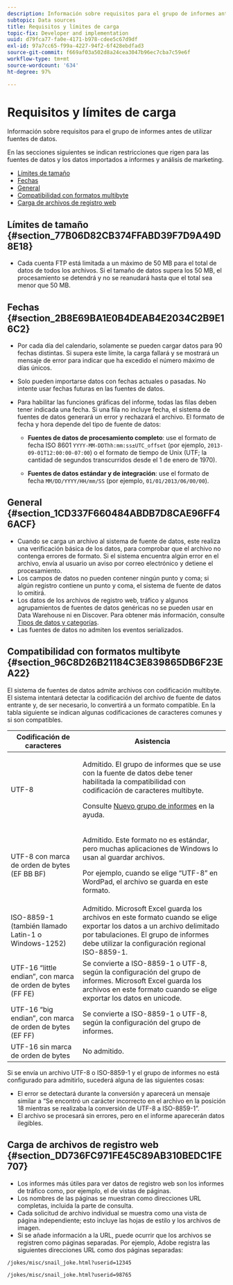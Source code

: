 ```yaml
---
description: Información sobre requisitos para el grupo de informes antes de utilizar fuentes de datos.
subtopic: Data sources
title: Requisitos y límites de carga
topic-fix: Developer and implementation
uuid: d79fca77-fa0e-4171-b978-cdee5c67d9df
exl-id: 97a7cc65-f99a-4227-94f2-6f428ebdfad3
source-git-commit: f669af03a502d8a24cea3047b96ec7cba7c59e6f
workflow-type: tm+mt
source-wordcount: '634'
ht-degree: 97%

---
```


# Requisitos y límites de carga

Información sobre requisitos para el grupo de informes antes de utilizar fuentes de datos.

En las secciones siguientes se indican restricciones que rigen para las fuentes de datos y los datos importados a informes y análisis de marketing.

* [Límites de tamaño](/help/import/c-data-sources/datasrc-requirements.md#section_77B06D82CB374FFABD39F7D9A49D8E18)
* [Fechas](/help/import/c-data-sources/datasrc-requirements.md#section_2B8E69BA1E0B4DEAB4E2034C2B9E16C2)
* [General](/help/import/c-data-sources/datasrc-requirements.md#section_1CD337F660484ABDB7D8CAE96FF46ACF)
* [Compatibilidad con formatos multibyte](/help/import/c-data-sources/datasrc-requirements.md#section_96C8D26B21184C3E839865DB6F23EA22)
* [Carga de archivos de registro web](/help/import/c-data-sources/datasrc-requirements.md#section_DD736FC971FE45C89AB310BEDC1FE707)

## Límites de tamaño {#section_77B06D82CB374FFABD39F7D9A49D8E18}

* Cada cuenta FTP está limitada a un máximo de 50 MB para el total de datos de todos los archivos. Si el tamaño de datos supera los 50 MB, el procesamiento se detendrá y no se reanudará hasta que el total sea menor que 50 MB.

## Fechas {#section_2B8E69BA1E0B4DEAB4E2034C2B9E16C2}

* Por cada día del calendario, solamente se pueden cargar datos para 90 fechas distintas. Si supera este límite, la carga fallará y se mostrará un mensaje de error para indicar que ha excedido el número máximo de días únicos.
* Solo pueden importarse datos con fechas actuales o pasadas. No intente usar fechas futuras en las fuentes de datos.
* Para habilitar las funciones gráficas del informe, todas las filas deben tener indicada una fecha. Si una fila no incluye fecha, el sistema de fuentes de datos generará un error y rechazará el archivo. El formato de fecha y hora depende del tipo de fuente de datos:

   * **Fuentes de datos de procesamiento completo**: use el formato de fecha ISO 8601 `YYYY-MM-DDThh:mm:ss±UTC_offset` (por ejemplo, `2013-09-01T12:00:00-07:00`) o el formato de tiempo de Unix (UTF; la cantidad de segundos transcurridos desde el 1 de enero de 1970).

   * **Fuentes de datos estándar y de integración**: use el formato de fecha `MM/DD/YYYY/HH/mm/SS` (por ejemplo, `01/01/2013/06/00/00`).

## General {#section_1CD337F660484ABDB7D8CAE96FF46ACF}

* Cuando se carga un archivo al sistema de fuente de datos, este realiza una verificación básica de los datos, para comprobar que el archivo no contenga errores de formato. Si el sistema encuentra algún error en el archivo, envía al usuario un aviso por correo electrónico y detiene el procesamiento.
* Los campos de datos no pueden contener ningún punto y coma; si algún registro contiene un punto y coma, el sistema de fuente de datos lo omitirá.
* Los datos de los archivos de registro web, tráfico y algunos agrupamientos de fuentes de datos genéricas no se pueden usar en Data Warehouse ni en Discover. Para obtener más información, consulte [Tipos de datos y categorías](/help/import/c-data-sources/c-datasrc-types/datasrc-categories.md).
* Las fuentes de datos no admiten los eventos serializados.

## Compatibilidad con formatos multibyte {#section_96C8D26B21184C3E839865DB6F23EA22}

El sistema de fuentes de datos admite archivos con codificación multibyte. El sistema intentará detectar la codificación del archivo de fuente de datos entrante y, de ser necesario, lo convertirá a un formato compatible. En la tabla siguiente se indican algunas codificaciones de caracteres comunes y si son compatibles.

<table id="table_F9E685D7EEAB49A9ABAD622AE630EC21"> 
 <thead> 
  <tr> 
   <th colname="col1" class="entry"> Codificación de caracteres </th> 
   <th colname="col2" class="entry"> Asistencia </th> 
  </tr> 
 </thead>
 <tbody> 
  <tr> 
   <td colname="col1"> UTF-8 </td> 
   <td colname="col2"> <p>Admitido. El grupo de informes que se use con la fuente de datos debe tener habilitada la compatibilidad con codificación de caracteres multibyte. </p> <p>Consulte <a href="https://experienceleague.adobe.com/docs/analytics/admin/manage-report-suites/new-report-suite/new-report-suite.html"  >Nuevo grupo de informes</a> en la ayuda. </p> </td> 
  </tr> 
  <tr> 
   <td colname="col1"> UTF-8 con marca de orden de bytes (EF BB BF) </td> 
   <td colname="col2"> <p>Admitido. Este formato no es estándar, pero muchas aplicaciones de Windows lo usan al guardar archivos. </p> <p>Por ejemplo, cuando se elige “UTF-8” en WordPad, el archivo se guarda en este formato. </p> </td> 
  </tr> 
  <tr> 
   <td colname="col1"> ISO-8859-1 (también llamado Latin-1 o Windows-1252) </td> 
   <td colname="col2"> Admitido. Microsoft Excel guarda los archivos en este formato cuando se elige exportar los datos a un archivo delimitado por tabulaciones. El grupo de informes debe utilizar la configuración regional ISO-8859-1. </td> 
  </tr> 
  <tr> 
   <td colname="col1"> UTF-16 “little endian”, con marca de orden de bytes (FF FE) </td> 
   <td colname="col2"> Se convierte a ISO-8859-1 o UTF-8, según la configuración del grupo de informes. Microsoft Excel guarda los archivos en este formato cuando se elige exportar los datos en unicode. </td> 
  </tr> 
  <tr> 
   <td colname="col1"> UTF-16 “big endian”, con marca de orden de bytes (EF FF) </td> 
   <td colname="col2"> Se convierte a ISO-8859-1 o UTF-8, según la configuración del grupo de informes. </td> 
  </tr> 
  <tr> 
   <td colname="col1"> UTF-16 sin marca de orden de bytes </td> 
   <td colname="col2"> No admitido. </td> 
  </tr> 
 </tbody> 
</table>

Si se envía un archivo UTF-8 o ISO-8859-1 y el grupo de informes no está configurado para admitirlo, sucederá alguna de las siguientes cosas:

* El error se detectará durante la conversión y aparecerá un mensaje similar a “Se encontró un carácter incorrecto en el archivo en la posición 18 mientras se realizaba la conversión de UTF-8 a ISO-8859-1”.
* El archivo se procesará sin errores, pero en el informe aparecerán datos ilegibles.

## Carga de archivos de registro web {#section_DD736FC971FE45C89AB310BEDC1FE707}

* Los informes más útiles para ver datos de registro web son los informes de tráfico como, por ejemplo, el de vistas de páginas.
* Los nombres de las páginas se muestran como direcciones URL completas, incluida la parte de consulta.
* Cada solicitud de archivo individual se muestra como una vista de página independiente; esto incluye las hojas de estilo y los archivos de imagen.
* Si se añade información a la URL, puede ocurrir que los archivos se registren como páginas separadas. Por ejemplo, Adobe registra las siguientes direcciones URL como dos páginas separadas:

`/jokes/misc/snail_joke.html?userid=12345`

`/jokes/misc/snail_joke.html?userid=98765`
